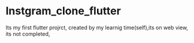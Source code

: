# Instgram_clone_flutter

Its my first flutter projrct, created by my learnig time(self),its on web view, its not completed, 
 


